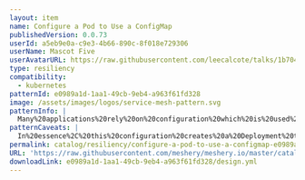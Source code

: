 ```yaml
---
layout: item
name: Configure a Pod to Use a ConfigMap
publishedVersion: 0.0.73
userId: a5eb9e0a-c9e3-4b66-890c-8f018e729306
userName: Mascot Five
userAvatarURL: https://raw.githubusercontent.com/leecalcote/talks/1b704173ab69ba37b3f7a725b1c58eeb56b83a8d/img/five-avatar-circle.png
type: resiliency
compatibility:
  - kubernetes
patternId: e0989a1d-1aa1-49cb-9eb4-a963f61fd328
image: /assets/images/logos/service-mesh-pattern.svg
patternInfo: |
  Many%20applications%20rely%20on%20configuration%20which%20is%20used%20during%20either%20application%20initialization%20or%20runtime.%20Most%20times%2C%20there%20is%20a%20requirement%20to%20adjust%20values%20assigned%20to%20configuration%20parameters.%20ConfigMaps%20are%20a%20Kubernetes%20mechanism%20that%20let%20you%20inject%20configuration%20data%20into%20application%20pods.%0A%0AThe%20ConfigMap%20concept%20allow%20you%20to%20decouple%20configuration%20artifacts%20from%20image%20content%20to%20keep%20containerized%20applications%20portable.%20For%20example%2C%20you%20can%20download%20and%20run%20the%20same%20container%20image%20to%20spin%20up%20containers%20for%20the%20purposes%20of%20local%20development%2C%20system%20test%2C%20or%20running%20a%20live%20end-user%20workload.%0A%0AThis%20design%20provides%20a%20usage%20example%20demonstrating%20how%20to%20create%20ConfigMaps%20and%20configure%20Pods%20using%20data%20stored%20in%20ConfigMaps.
patternCaveats: |
  In%20essence%2C%20this%20configuration%20creates%20a%20Deployment%20that%3A%0A%0ARuns%203%20replicas%20of%20a%20pod.%0AEach%20pod%20uses%20the%20alpine%3A3%20image.%0AInside%20each%20pod%2C%20a%20script%20continuously%20prints%20the%20current%20date%20and%20a%20message%20with%20a%20preferred%20sport%20fetched%20from%20a%20ConfigMap%20named%20%22sport%22.%0AThe%20ConfigMap%20provides%20the%20%22sport%22%20data%20that's%20mounted%20into%20the%20container's%20file%20system.%0AThis%20example%20demonstrates%20how%20to%20use%20ConfigMaps%20to%20inject%20configuration%20data%20into%20your%20pods%2C%20allowing%20you%20to%20decouple%20configuration%20from%20your%20application's%20image.
permalink: catalog/resiliency/configure-a-pod-to-use-a-configmap-e0989a1d-1aa1-49cb-9eb4-a963f61fd328.html
URL: 'https://raw.githubusercontent.com/meshery/meshery.io/master/catalog/e0989a1d-1aa1-49cb-9eb4-a963f61fd328/0.0.73/design.yml'
downloadLink: e0989a1d-1aa1-49cb-9eb4-a963f61fd328/design.yml
---
```

